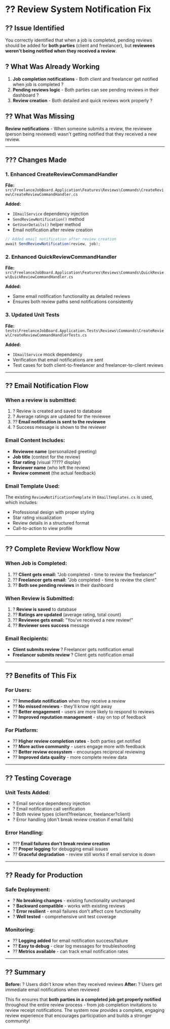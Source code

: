 # ?? **Review System Notification Fix**

## ?? **Issue Identified**
You correctly identified that when a job is completed, pending reviews should be added for **both parties** (client and freelancer), but **reviewees weren't being notified when they received a review**.

## ? **What Was Already Working**
1. **Job completion notifications** - Both client and freelancer get notified when job is completed ?
2. **Pending reviews logic** - Both parties can see pending reviews in their dashboard ?  
3. **Review creation** - Both detailed and quick reviews work properly ?

## ?? **What Was Missing**
**Review notifications** - When someone submits a review, the reviewee (person being reviewed) wasn't getting notified that they received a new review.

---

## ??? **Changes Made**

### **1. Enhanced CreateReviewCommandHandler**
**File:** `src\FreelanceJobBoard.Application\Features\Reviews\Commands\CreateReview\CreateReviewCommandHandler.cs`

**Added:**
- `IEmailService` dependency injection
- `SendReviewNotification()` method
- `GetUserDetails()` helper method
- Email notification after review creation

```csharp
// Added email notification after review creation
await SendReviewNotification(review, job);
```

### **2. Enhanced QuickReviewCommandHandler**  
**File:** `src\FreelanceJobBoard.Application\Features\Reviews\Commands\QuickReview\QuickReviewCommandHandler.cs`

**Added:**
- Same email notification functionality as detailed reviews
- Ensures both review paths send notifications consistently

### **3. Updated Unit Tests**
**File:** `tests\FreelanceJobBoard.Application.Tests\Reviews\Commands\CreateReview\CreateReviewCommandHandlerTests.cs`

**Added:**
- `IEmailService` mock dependency
- Verification that email notifications are sent
- Test cases for both client-to-freelancer and freelancer-to-client reviews

---

## ?? **Email Notification Flow**

### **When a review is submitted:**
1. ? Review is created and saved to database
2. ? Average ratings are updated for the reviewee
3. ?? **Email notification is sent to the reviewee**
4. ? Success message is shown to the reviewer

### **Email Content Includes:**
- **Reviewee name** (personalized greeting)
- **Job title** (context for the review)
- **Star rating** (visual ????? display)
- **Reviewer name** (who left the review)
- **Review comment** (the actual feedback)

### **Email Template Used:**
The existing `ReviewNotificationTemplate` in `EmailTemplates.cs` is used, which includes:
- Professional design with proper styling
- Star rating visualization
- Review details in a structured format
- Call-to-action to view profile

---

## ?? **Complete Review Workflow Now**

### **When Job is Completed:**
1. ?? **Client gets email:** "Job completed - time to review the freelancer"
2. ?? **Freelancer gets email:** "Job completed - time to review the client"  
3. ?? **Both see pending reviews** in their dashboard

### **When Review is Submitted:**
1. ? **Review is saved** to database
2. ?? **Ratings are updated** (average rating, total count)
3. ?? **Reviewee gets email:** "You've received a new review!"
4. ?? **Reviewer sees success** message

### **Email Recipients:**
- **Client submits review** ? Freelancer gets notification email
- **Freelancer submits review** ? Client gets notification email

---

## ?? **Benefits of This Fix**

### **For Users:**
- ?? **Immediate notification** when they receive a review
- ?? **No missed reviews** - they'll know right away
- ?? **Better engagement** - users are more likely to respond to reviews
- ?? **Improved reputation management** - stay on top of feedback

### **For Platform:**
- ?? **Higher review completion rates** - both parties get notified
- ?? **More active community** - users engage more with feedback
- ?? **Better review ecosystem** - encourages reciprocal reviewing
- ?? **Improved data quality** - more complete review data

---

## ?? **Testing Coverage**

### **Unit Tests Added:**
- ? Email service dependency injection
- ? Email notification call verification  
- ? Both review types (client?freelancer, freelancer?client)
- ? Error handling (don't break review creation if email fails)

### **Error Handling:**
- ??? **Email failures don't break review creation**
- ?? **Proper logging** for debugging email issues
- ?? **Graceful degradation** - review still works if email service is down

---

## ?? **Ready for Production**

### **Safe Deployment:**
- ? **No breaking changes** - existing functionality unchanged
- ? **Backward compatible** - works with existing reviews
- ? **Error resilient** - email failures don't affect core functionality
- ? **Well tested** - comprehensive unit test coverage

### **Monitoring:**
- ?? **Logging added** for email notification success/failure
- ?? **Easy to debug** - clear log messages for troubleshooting
- ?? **Metrics available** - can track email notification rates

---

## ?? **Summary**

**Before:** ? Users didn't know when they received reviews
**After:** ? Users get immediate email notifications when reviewed

This fix ensures that **both parties in a completed job get properly notified** throughout the entire review process - from job completion invitations to review receipt notifications. The system now provides a complete, engaging review experience that encourages participation and builds a stronger community!